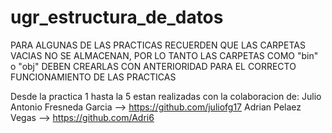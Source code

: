 # ugr_estructura_de_datos

PARA ALGUNAS DE LAS PRACTICAS RECUERDEN QUE LAS CARPETAS VACIAS NO SE ALMACENAN, POR LO TANTO LAS CARPETAS COMO "bin" o "obj" DEBEN CREARLAS CON ANTERIORIDAD PARA EL CORRECTO FUNCIONAMIENTO DE LAS PRACTICAS

Desde la practica 1 hasta la 5 estan realizadas con la colaboracion de:
  Julio Antonio Fresneda Garcia --> https://github.com/juliofg17
  Adrian Pelaez Vegas --> https://github.com/Adri6
